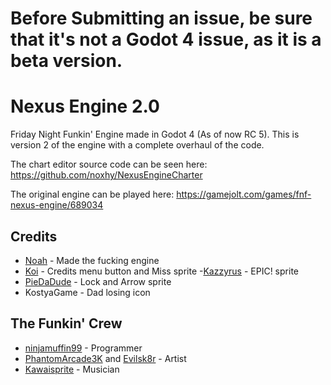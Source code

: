# Before Submitting an issue, be sure that it's not a Godot 4 issue, as it is a beta version.

# Nexus Engine 2.0
Friday Night Funkin' Engine made in Godot 4 (As of now RC 5).
This is version 2 of the engine with a complete overhaul of the code.

The chart editor source code can be seen here: https://github.com/noxhy/NexusEngineCharter

The original engine can be played here: https://gamejolt.com/games/fnf-nexus-engine/689034

## Credits

- [Noah](https://www.youtube.com/channel/UCH5BbTqMfiO-Cxhtx3drsqA) - Made the fucking engine
- [Koi](https://twitter.com/toasted_milk_) - Credits menu button and Miss sprite
-[Kazzyrus](https://twitter.com/kazzyrus) - EPIC! sprite
- [PieDaDude](https://www.youtube.com/channel/UCrMygwD7qdqK-BCyDPenTaQ) - Lock and Arrow sprite
- KostyaGame - Dad losing icon

## The Funkin' Crew
- [ninjamuffin99](https://twitter.com/ninja_muffin99) - Programmer
- [PhantomArcade3K](https://twitter.com/phantomarcade3k) and [Evilsk8r](https://twitter.com/evilsk8r) - Artist
- [Kawaisprite](https://twitter.com/kawaisprite) - Musician
